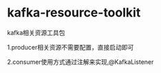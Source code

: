 # kafka-resource-toolkit
kafka相关资源工具包

1.producer相关资源不需要配置，直接启动即可



2.consumer使用方式通过注解来实现,@KafkaListener

